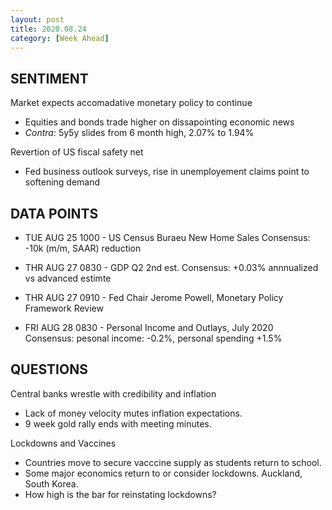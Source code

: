 ```yaml
---
layout: post
title: 2020.08.24
category: [Week Ahead]
---
```


## SENTIMENT  
Market expects accomadative monetary policy to continue 
* Equities and bonds trade higher on dissapointing economic news 
* *Contra:* 5y5y slides from 6 month high, 2.07% to 1.94%

Revertion of US fiscal safety net  
* Fed business outlook surveys, rise in unemployement claims point to softening demand


## DATA POINTS 
* TUE AUG 25 1000 - US Census Buraeu New Home Sales 
  Consensus: -10k (m/m, SAAR) reduction 

* THR AUG 27 0830 - GDP Q2 2nd est. 
  Consensus: +0.03% annnualized vs advanced estimte

* THR AUG 27 0910 - Fed Chair Jerome Powell, Monetary Policy Framework Review   

* FRI AUG 28 0830 - Personal Income and Outlays, July 2020  
  Consensus: pesonal income: -0.2%, personal spending +1.5%


    
## QUESTIONS
Central banks wrestle with credibility and inflation 
* Lack of money velocity mutes inflation expectations. 
* 9 week gold rally ends with meeting minutes. 

Lockdowns and Vaccines 
* Countries move to secure vacccine supply as students return to school.
* Some major economics return to or consider lockdowns. Auckland, South Korea. 
* How high is the bar for reinstating lockdowns? 


